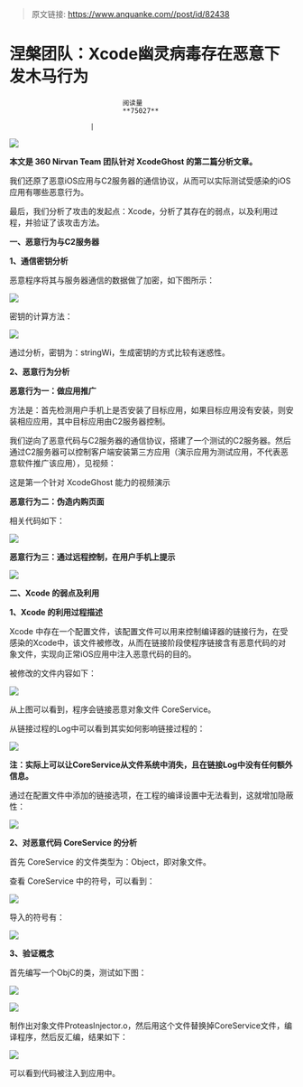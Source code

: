 > 原文链接: https://www.anquanke.com//post/id/82438 


# 涅槃团队：Xcode幽灵病毒存在恶意下发木马行为


                                阅读量   
                                **75027**
                            
                        |
                        
                                                                                    



**[![](https://p2.ssl.qhimg.com/t013f44452fe4cae463.jpg)](https://p2.ssl.qhimg.com/t013f44452fe4cae463.jpg)**

**本文是 360 Nirvan Team 团队针对 XcodeGhost 的第二篇分析文章。**

我们还原了恶意iOS应用与C2服务器的通信协议，从而可以实际测试受感染的iOS应用有哪些恶意行为。

最后，我们分析了攻击的发起点：Xcode，分析了其存在的弱点，以及利用过程，并验证了该攻击方法。

**一、恶意行为与C2服务器**

**1、通信密钥分析**

恶意程序将其与服务器通信的数据做了加密，如下图所示：

[![](https://p4.ssl.qhimg.com/t0175c8dac8b444b329.jpg)](http://image.3001.net/images/20150919/14426696147299.png!small)

密钥的计算方法：

[![](https://p4.ssl.qhimg.com/t01e5b36ac4bdd9a618.jpg)](http://image.3001.net/images/20150919/14426696469639.png!small)

通过分析，密钥为：stringWi，生成密钥的方式比较有迷惑性。



**2、恶意行为分析**

**恶意行为一：做应用推广**

方法是：首先检测用户手机上是否安装了目标应用，如果目标应用没有安装，则安装相应应用，其中目标应用由C2服务器控制。

我们逆向了恶意代码与C2服务器的通信协议，搭建了一个测试的C2服务器。然后通过C2服务器可以控制客户端安装第三方应用（演示应用为测试应用，不代表恶意软件推广该应用），见视频：

这是第一个针对 XcodeGhost 能力的视频演示

**恶意行为二：伪造内购页面**

相关代码如下：

[![](https://p5.ssl.qhimg.com/t012ba3bb27518b1680.jpg)](http://image.3001.net/images/20150919/14426697401379.png!small)

**恶意行为三：通过远程控制，在用户手机上提示‍**

[![](https://p3.ssl.qhimg.com/t01c62a9c17b97da306.jpg)](http://image.3001.net/images/20150919/14426697613458.png!small)

**二、Xcode 的弱点及利用**

**1、Xcode 的利用过程描述**

Xcode 中存在一个配置文件，该配置文件可以用来控制编译器的链接行为，在受感染的Xcode中，该文件被修改，从而在链接阶段使程序链接含有恶意代码的对象文件，实现向正常iOS应用中注入恶意代码的目的。

被修改的文件内容如下：

[![](https://p2.ssl.qhimg.com/t01ed13c0921f6d06e2.jpg)](http://image.3001.net/images/20150919/14426699431537.png!small)

从上图可以看到，程序会链接恶意对象文件 CoreService。

从链接过程的Log中可以看到其实如何影响链接过程的：

[![](https://p3.ssl.qhimg.com/t018e8c7dedea157e25.jpg)](http://image.3001.net/images/20150919/14426699915994.png!small)

**注：实际上可以让CoreService从文件系统中消失，且在链接Log中没有任何额外信息。**

通过在配置文件中添加的链接选项，在工程的编译设置中无法看到，这就增加隐蔽性：

[![](https://p1.ssl.qhimg.com/t0114c707ef53d441c9.jpg)](http://image.3001.net/images/20150919/14426700188547.png!small)



**2、对恶意代码 CoreService 的分析**

首先 CoreService 的文件类型为：Object，即对象文件。

查看 CoreService 中的符号，可以看到：

[![](https://p1.ssl.qhimg.com/t01e7dd603592dd988c.jpg)](http://image.3001.net/images/20150919/14426700682031.png!small)

导入的符号有：

[![](https://p0.ssl.qhimg.com/t01d87afcf47642e214.jpg)](http://image.3001.net/images/20150919/14426700943791.png!small)



**3、验证概念**



首先编写一个ObjC的类，测试如下图：

[![](https://p0.ssl.qhimg.com/t016797971027d7f2c7.jpg)](http://image.3001.net/images/20150919/1442670122913.png!small)

[![](https://p1.ssl.qhimg.com/t01a0374cf22d3d18a0.jpg)](http://image.3001.net/images/20150919/14426701234764.png!small)

制作出对象文件ProteasInjector.o，然后用这个文件替换掉CoreService文件，编译程序，然后反汇编，结果如下：

[![](https://p5.ssl.qhimg.com/t012d9b44987e2063b1.jpg)](http://image.3001.net/images/20150919/14426701628862.png!small)

可以看到代码被注入到应用中。
